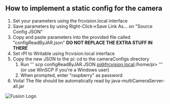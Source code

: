 ## How to implement a static config for the camera

1. Set your parameters using the frcvision.local interface
1. Save parameters by using Right-Click->Save Link As... on "Source Config JSON"
1. Copy and paste parameters into the provided file called "configReadByJAR.json" 
**DO NOT REPLACE THE EXTRA STUFF IN THERE**
1. Set rPI to Writable using frcvision.local interface
1. Copy the new JSON to the pi:
     cd to the cameraConfigs directory
    1. Run 
    '''
    scp configReadByJAR.JSON pi@frcvision.local:/home/pi>
    '''
      (or use WinSCP if you're a Windows user)
    1. When prompted, enter "raspberry" as password
1. Voila! The file should be automatically read by java-multiCameraServer-all.jar

![Fusion Logo](http://www.fusion364.com/img/fusionlogo.png)